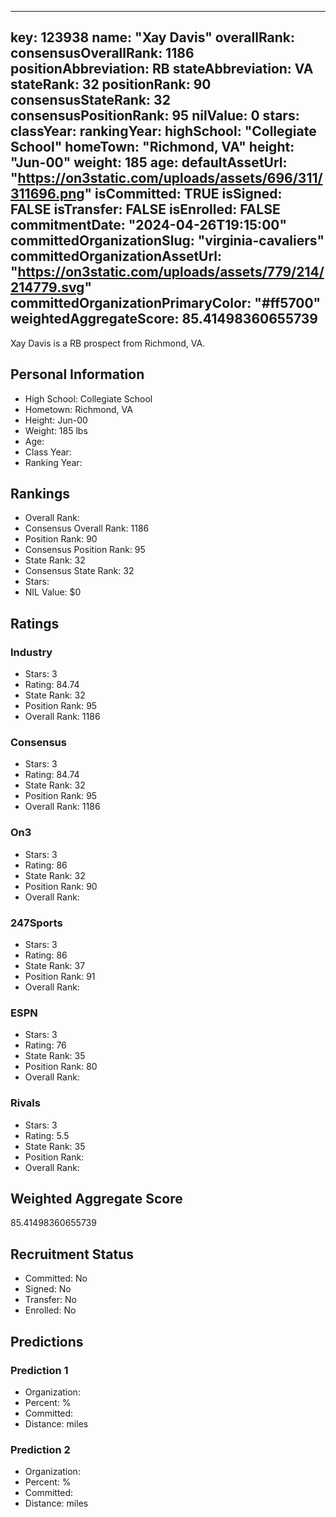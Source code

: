 ---
  key: 123938
  name: "Xay Davis"
  overallRank: 
  consensusOverallRank: 1186
  positionAbbreviation: RB
  stateAbbreviation: VA
  stateRank: 32
  positionRank: 90
  consensusStateRank: 32
  consensusPositionRank: 95
  nilValue: 0
  stars: 
  classYear: 
  rankingYear: 
  highSchool: "Collegiate School"
  homeTown: "Richmond, VA"
  height: "Jun-00"
  weight: 185
  age: 
  defaultAssetUrl: "https://on3static.com/uploads/assets/696/311/311696.png"
  isCommitted: TRUE
  isSigned: FALSE
  isTransfer: FALSE
  isEnrolled: FALSE
  commitmentDate: "2024-04-26T19:15:00"
  committedOrganizationSlug: "virginia-cavaliers"
  committedOrganizationAssetUrl: "https://on3static.com/uploads/assets/779/214/214779.svg"
  committedOrganizationPrimaryColor: "#ff5700"
  weightedAggregateScore: 85.41498360655739
  ---
  
  Xay Davis is a RB prospect from Richmond, VA.
  
  ## Personal Information
  - High School: Collegiate School
  - Hometown: Richmond, VA
  - Height: Jun-00
  - Weight: 185 lbs
  - Age: 
  - Class Year: 
  - Ranking Year: 
  
  ## Rankings
  - Overall Rank: 
  - Consensus Overall Rank: 1186
  - Position Rank: 90
  - Consensus Position Rank: 95
  - State Rank: 32
  - Consensus State Rank: 32
  - Stars: 
  - NIL Value: $0
  
  ## Ratings
  
  ### Industry
  - Stars: 3
  - Rating: 84.74
  - State Rank: 32
  - Position Rank: 95
  - Overall Rank: 1186
  
  ### Consensus
  - Stars: 3
  - Rating: 84.74
  - State Rank: 32
  - Position Rank: 95
  - Overall Rank: 1186
  
  ### On3
  - Stars: 3
  - Rating: 86
  - State Rank: 32
  - Position Rank: 90
  - Overall Rank: 
  
  ### 247Sports
  - Stars: 3
  - Rating: 86
  - State Rank: 37
  - Position Rank: 91
  - Overall Rank: 
  
  ### ESPN
  - Stars: 3
  - Rating: 76
  - State Rank: 35
  - Position Rank: 80
  - Overall Rank: 
  
  ### Rivals
  - Stars: 3
  - Rating: 5.5
  - State Rank: 35
  - Position Rank: 
  - Overall Rank: 
  
  ## Weighted Aggregate Score
  85.41498360655739
  
  ## Recruitment Status
  - Committed: No
  - Signed: No
  - Transfer: No
  - Enrolled: No
  
  
  
  ## Predictions
  
  ### Prediction 1
  - Organization: 
  - Percent: %
  - Committed: 
  - Distance:  miles
  
  ### Prediction 2
  - Organization: 
  - Percent: %
  - Committed: 
  - Distance:  miles
  